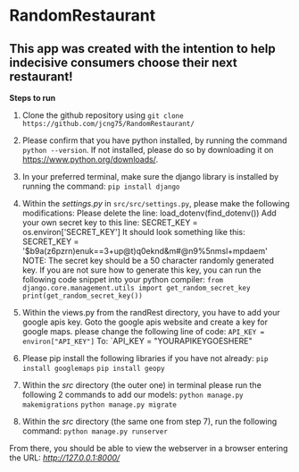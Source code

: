 ﻿# RandomRestaurant

## This app was created with the intention to help indecisive consumers choose their next restaurant!

**Steps to run**
1. Clone the github repository using `git clone https://github.com/jcng75/RandomRestaurant/`

2. Please confirm that you have python installed, by running the command `python --version`.
If not installed, please do so by downloading it on https://www.python.org/downloads/.

3. In your preferred terminal, make sure the django library is installed by running the command:
`pip install django`

4. Within the *settings.py* in `src/src/settings.py`, please make the following modifications:
Please delete the line: load_dotenv(find_dotenv())
Add your own secret key to this line:
SECRET_KEY = os.environ['SECRET_KEY']
It should look something like this: SECRET_KEY = '$b9a(z6pzrn)enuk==3+up@t)q0eknd&m#@n9%5nmsl+mpdaem'
NOTE: The secret key should be a 50 character randomly generated key.
If you are not sure how to generate this key, you can run the following code snippet into your python compiler:
`
from django.core.management.utils import get_random_secret_key
print(get_random_secret_key())
`
5. Within the views.py from the randRest directory, you have to add your google apis key.  Goto the google apis website and create a key for google maps.  please change the following line of code:
`API_KEY = environ["API_KEY"]`
To: `API_KEY = "YOURAPIKEYGOESHERE"

6. Please pip install the following libraries if you have not already:
`pip install googlemaps`
`pip install geopy`

7. Within the *src* directory (the outer one) in terminal please run the following 2 commands to add our models:
`python manage.py makemigrations`
`python manage.py migrate`

8. Within the *src* directory (the same one from step 7), run the following command: `python manage.py runserver`

From there, you should be able to view the webserver in a browser entering the URL: *http://127.0.0.1:8000/*
